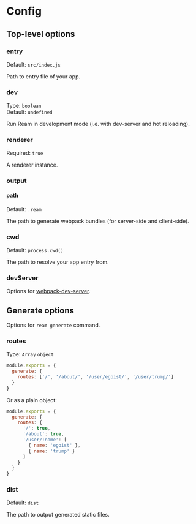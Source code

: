 # Config

## Top-level options

### entry

Default: `src/index.js`

Path to entry file of your app.

### dev

Type: `boolean`<br>
Default: `undefined`

Run Ream in development mode (i.e. with dev-server and hot reloading).

### renderer

Required: `true`

A renderer instance.

### output

#### path

Default: `.ream`

The path to generate webpack bundles (for server-side and client-side).

### cwd

Default: `process.cwd()`

The path to resolve your app entry from.

### devServer

Options for [webpack-dev-server](https://webpack.js.org/configuration/dev-server/#devserver).

## Generate options

Options for `ream generate` command.

### routes

Type: `Array` `object`

```js
module.exports = {
  generate: {
    routes: ['/', '/about/', '/user/egoist/', '/user/trump/']
  }
}
```

Or as a plain object:

```js
module.exports = {
  generate: {
    routes: {
      '/': true,
      '/about': true,
      '/user/:name': [
        { name: 'egoist' },
        { name: 'trump' }
      ]
    }
  }
}
```

### dist

Default: `dist`

The path to output generated static files.
